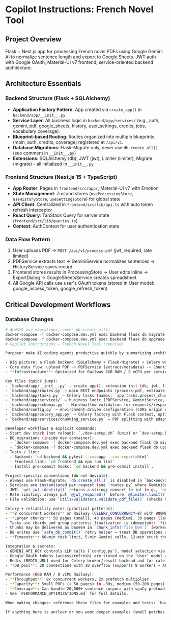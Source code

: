 # Copilot Instructions: French Novel Tool

## Project Overview
Flask + Next.js app for processing French novel PDFs using Google Gemini AI to normalize sentence length and export to Google Sheets. JWT auth with Google OAuth, Material-UI v7 frontend, service-oriented backend architecture.

## Architecture Essentials

### Backend Structure (Flask + SQLAlchemy)
- **Application Factory Pattern**: App created via `create_app()` in `backend/app/__init__.py`
- **Service Layer**: All business logic in `backend/app/services/` (e.g., auth, gemini, pdf, google_sheets, history, user_settings, credits, jobs, vocabulary coverage).
- **Blueprint-based Routing**: Routes organized into multiple blueprints (main, auth, credits, coverage) registered at `/api/v1`.
- **Database Migrations**: Flask-Migrate only, never use `db.create_all()` (see comment in `__init__.py`)
- **Extensions**: SQLAlchemy (db), JWT (jwt), Limiter (limiter), Migrate (migrate) - all initialized in `__init__.py`

### Frontend Structure (Next.js 15 + TypeScript)
- **App Router**: Pages in `frontend/src/app/`, Material-UI v7 with Emotion
- **State Management**: Zustand stores (`useProcessingStore`, `useHistoryStore`, `useSettingsStore`) for global state
- **API Client**: Centralized in `frontend/src/lib/api.ts` with auto token refresh interceptor
- **React Query**: TanStack Query for server state (`frontend/src/lib/queries.ts`)
- **Context**: AuthContext for user authentication state

### Data Flow Pattern
1. User uploads PDF → `POST /api/v1/process-pdf` (jwt_required, rate limited)
2. PDFService extracts text → GeminiService normalizes sentences → HistoryService saves record
3. Frontend stores results in ProcessingStore → User edits inline → ExportDialog → GoogleSheetsService creates spreadsheet
4. All Google API calls use user's OAuth tokens (stored in User model: google_access_token, google_refresh_token)

## Critical Development Workflows

### Database Changes
```bash
# ALWAYS use migrations, never db.create_all()
docker-compose -f docker-compose.dev.yml exec backend flask db migrate -m "Description"
docker-compose -f docker-compose.dev.yml exec backend flask db upgrade
# Copilot instructions — French Novel Tool (concise)

Purpose: make AI coding agents productive quickly by summarizing architecture, key files, commands, and project-specific conventions.

- Big picture: a Flask backend (SQLAlchemy + Flask-Migrate) + Celery workers for async PDF processing, and a Next.js (TS) frontend.
- Core data flow: upload PDF -> PDFService (extract/metadata) -> ChunkingService -> Celery tasks (process_chunk) -> GeminiService (LLM normalize) -> finalize_job_results -> History -> optional Google Sheets export.
- **Infrastructure**: Optimized for Railway 8GB RAM / 8 vCPU per service with 8 concurrent Celery workers, larger chunks (30-50 pages), and aggressive parallelism.

Key files (quick jump):
- `backend/app/__init__.py` — create_app(), extension init (db, jwt, limiter, socketio, celery).
- `backend/app/routes.py` — main REST endpoints (process-pdf, estimate-pdf, extract-pdf-text) and admin endpoints that trigger Celery tasks.
- `backend/app/tasks.py` — Celery tasks (names: `app.tasks.process_chunk`, `app.tasks.finalize_job_results`, `app.tasks.chunk_watchdog`) and orchestration patterns (chord, retry, watchdog).
- `backend/app/services/` — business logic (PDFService, GeminiService, ChunkingService, JobService, GoogleSheetsService).
- `backend/app/schemas.py` — Marshmallow validation for requests/responses.
- `backend/config.py` — environment-driven configuration (CORS origin expansion, Celery/Redis, DB pooling, GEMINI_* vars).
- `backend/app/celery_app.py` — Celery factory with Flask context, optimized for 8GB RAM / 8 vCPU (60-min task limits, 900MB per worker).
- `backend/app/services/chunking_service.py` — PDF splitting with adaptive chunk sizes (50/40/30 pages for small/medium/large PDFs).

Developer workflows & explicit commands:
- Start dev stack (hot reload): `./dev-setup.sh` (Unix) or `dev-setup.bat` (Windows); or `docker-compose -f docker-compose.dev.yml up`.
- DB migrations (inside dev container):
  - `docker-compose -f docker-compose.dev.yml exec backend flask db migrate -m "msg"`
  - `docker-compose -f docker-compose.dev.yml exec backend flask db upgrade`
- Tests / lint:
  - Backend: `cd backend && pytest --cov=app --cov-report=html`
  - Frontend lint: `cd frontend && npm run lint`
  - Install pre-commit hooks: `cd backend && pre-commit install`.

Project-specific conventions (do not deviate):
- Always use Flask-Migrate; `db.create_all()` is disabled in `backend/app/__init__.py`.
- Services are instantiated per-request (see `routes.py` where GeminiService is created from user settings). HistoryService and UserSettingsService are the few module-level instances.
- JWT: `get_jwt_identity()` returns a string; convert to int (e.g., `user_id = int(get_jwt_identity())`).
- Rate limiting: always put `@jwt_required()` before `@limiter.limit()` on protected endpoints (see `routes.py`).
- File validation: use `utils/validators.validate_pdf_file()` (checks magic bytes, size), not filename extension alone.

Celery + reliability notes (practical patterns):
- **8 concurrent workers** on Railway (CELERY_CONCURRENCY=8) with 900MB memory cap per worker.
- **Larger chunks**: 50 pages (small), 40 pages (medium), 30 pages (large PDFs) with 2-page overlap.
- Tasks use chords and group patterns; finalization is idempotent: `finalize_job_results` will early-exit if job already finalized.
- Chunks may be delivered as base64 in `chunk_info['file_b64']` (workers prefer in-memory bytes over shared FS).
- DB writes use `safe_db_commit()` retry helper — treat DB operations as potentially transient in cloud deployments.
- **Timeouts**: 60-min task limit, 5-min Gemini calls, 12-min stuck threshold.

Integration & secrets:
- GEMINI_API_KEY controls LLM calls (`config.py`), model selection via user settings maps to internal model names in `JobService`.
- Google OAuth tokens (access/refresh) are stored on the `User` model and used for Google Sheets exports via `GoogleSheetsService`.
- Redis (REDIS_URL) used for Celery broker/result backend and for rate limiter storage in production.
- **DB pool**: 20 connections with 10 overflow (supports 8 workers + API server).

Performance (8GB RAM / 8 vCPU Railway):
- **Throughput**: 8x concurrent workers, 2x prefetch multiplier.
- **Capacity**: Small PDFs (< 50 pages) in ~30s, medium (50-200 pages) in 2-3 min, large (200-1000 pages) in 5-10 min.
- **Coverage**: Can handle 20,000+ sentence corpora with spaCy preloading enabled.
- See `PERFORMANCE_OPTIMIZATIONS.md` for full details.

When making changes: reference these files for examples and tests: `backend/app/tasks.py` (retry/watchdog patterns), `backend/app/routes.py` (auth + rate limiting + job flow), and `backend/app/services/gemini_service.py` (LLM retries and fallbacks).

If anything here is unclear or you want deeper examples (small patches, tests, or expanded task wiring), tell me which area to expand and I will iterate.